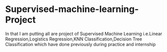 # Supervised-machine-learning-Project
In that I am putting all are project of Supervised Machine Learning i.e.Linear Regression,Logistics Regression,KNN Classification,Decision Tree Classification which have done previously during practice and internship
